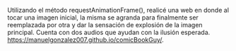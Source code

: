 Utilizando el método requestAnimationFrame(), realicé una web en donde al tocar una imagen inicial, la misma se agranda para finalmente ser reemplazada por otra y dar la sensación de explosión de la imagen principal.
Cuenta con dos audios que ayudan con la ilusión esperada.
https://manuelgonzalez007.github.io/comicBookGuy/.
